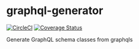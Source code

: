 # graphql-generator

[![CircleCI](https://circleci.com/gh/kronostechnologies/graphql-generator.svg?style=svg)](https://circleci.com/gh/kronostechnologies/graphql-generator)
[![Coverage Status](https://coveralls.io/repos/github/kronostechnologies/graphql-generator/badge.svg)](https://coveralls.io/github/kronostechnologies/graphql-generator)

Generate GraphQL schema classes from graphqls
